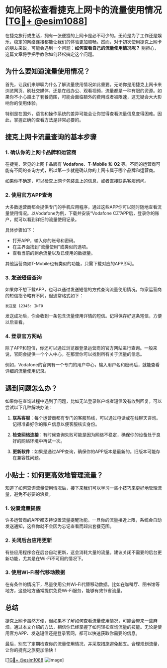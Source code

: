 # 如何轻松查看捷克上网卡的流量使用情况[[TG💪+ @esim1088](https://t.me/s/esim1088)]

在捷克旅行或生活，拥有一张便捷的上网卡是必不可少的。无论是为了工作还是娱乐，稳定的网络连接都能让我们的体验更加顺畅。然而，对于初次使用捷克上网卡的朋友来说，可能会遇到一个问题：**如何查看自己的流量使用情况呢？** 别担心，这篇文章将手把手教你如何轻松搞定这个问题。

## 为什么要知道流量使用情况？

首先，让我们来聊聊为什么了解流量使用情况如此重要。无论你是用捷克上网卡来浏览网页、刷社交媒体，还是在线办公、观看视频，流量都是一种有限的资源。如果你不小心超出了套餐范围，可能会面临额外的费用或者被限速，这无疑会大大影响你的使用体验。

特别是在国外，语言和操作系统的差异可能会让你觉得查看流量信息变得困难。因此，掌握正确的查看方法是非常必要的。

## 捷克上网卡流量查询的基本步骤

### 1. 确认你的上网卡品牌和运营商

在捷克，常见的上网卡品牌有 **Vodafone**、**T-Mobile** 和 **O2** 等。不同的运营商可能有不同的查询方式，所以第一步就是确认你的上网卡属于哪个品牌和运营商。

如果你不确定，可以检查上网卡包装盒上的信息，或者直接联系客服询问。

### 2. 使用官方APP查询

大多数运营商都会提供专门的手机应用程序，通过这些APP你可以随时随地查看流量使用情况。以Vodafone为例，下载并安装“Vodafone CZ”APP后，登录你的账户，就可以看到详细的流量使用记录。

具体步骤如下：
- 打开APP，输入你的账号和密码。
- 在主界面找到“流量使用”或类似的选项。
- 查看当前的剩余流量以及已使用的数据量。

其他运营商如T-Mobile也有类似的功能，只需下载对应的APP即可。

### 3. 发送短信查询

如果你不想下载APP，也可以通过发送短信的方式查询流量使用情况。每家运营商的短信指令略有不同，但通常格式如下：

```
发送至 12345: INFO
```

发送成功后，你会收到一条包含流量使用详情的短信。记得保存好这条短信，方便以后查看。

### 4. 登录官方网站

除了APP和短信，你还可以通过浏览器登录运营商的官方网站进行查询。一般来说，官网会提供一个个人中心，在那里你可以找到所有关于流量的信息。

例如，Vodafone的官网有一个专门的用户中心，输入用户名和密码后，就能查看详细的流量使用记录。

## 遇到问题怎么办？

如果你在查询过程中遇到了问题，比如无法登录账户或者短信没有收到回复，可以尝试以下几种解决办法：

1. **联系客服**：每个运营商都有专门的客服热线，可以通过电话或在线聊天咨询。记得准备好你的账户信息以便客服核实身份。
   
2. **检查网络连接**：有时候查询失败可能是因为网络不稳定，确保你的设备处于良好的网络环境中再试一次。

3. **更新软件**：如果是通过APP查询，确保你的APP版本是最新的。旧版本可能存在兼容性问题。

## 小贴士：如何更高效地管理流量？

知道了如何查询流量使用情况后，接下来我们可以学习一些小技巧来更好地管理流量，避免不必要的浪费。

### 1. 设置流量提醒

许多运营商的APP都支持设置流量提醒功能。一旦你的流量接近上限，系统会自动发送通知，这样你就不会因为忘记查看而超出套餐范围。

### 2. 关闭后台应用更新

有些应用程序会在后台自动更新，这会消耗大量的流量。建议关闭不需要的后台更新功能，尤其是在Wi-Fi不可用的情况下。

### 3. 使用Wi-Fi替代移动数据

在有条件的情况下，尽量使用公共Wi-Fi代替移动数据。比如在咖啡厅、图书馆等地方，这些地方通常提供免费Wi-Fi服务，能够有效节省流量。

## 总结

捷克上网卡虽然方便，但如果不了解如何查看流量使用情况，可能会带来一些麻烦。通过本文介绍的方法，相信你已经掌握了如何轻松查询流量的技能。无论是使用官方APP、发送短信还是登录官网，都可以快速获取你需要的信息。

最后，别忘了定期检查你的流量使用情况，并采取措施避免超支。合理规划流量，让你的捷克之旅更加愉快！

[[TG💪+ @esim1088](https://t.me/s/esim1088) ![Image](https://i.postimg.cc/4NQfJmqS/Snipaste-2025-05-13-00-14-12.png)]